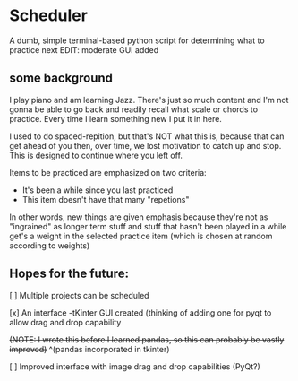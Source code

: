 # Scheduler

A dumb, simple terminal-based python script for determining what to practice next
EDIT: moderate GUI added

## some background

I play piano and am learning Jazz. There's just so much content and I'm not gonna be able to go back and readily recall what scale or chords to practice. Every time I learn something new I put it in here.

I used to do spaced-repition, but that's NOT what this is, because that can get ahead of you then, over time, we lost motivation to catch up and stop. This is designed to continue where you left off.

Items to be practiced are emphasized on two criteria:
- It's been a while since you last practiced
- This item doesn't have that many "repetions"

In other words, new things are given emphasis because they're not as "ingrained" as longer term stuff and stuff that hasn't been played in a while get's a weight in the selected practice item (which is chosen at random according to weights)


## Hopes for the future:

[ ] Multiple projects can be scheduled

[x] An interface
-tKinter GUI created (thinking of adding one for pyqt to allow drag and drop capability

~~(NOTE: I wrote this before I learned pandas, so this can probably be vastly improved)~~
^(pandas incorporated in tkinter)

[ ] Improved interface with image drag and drop capabilities (PyQt?)
